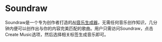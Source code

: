 # Soundraw

Soundraw是一个专为创作者打造的<a href="https://ai-bot.cn/best-ai-music-generators/">AI音乐生成器</a>，无需任何音乐创作知识，几分钟内便可以创作出与你的内容完美匹配的歌曲。用户只需访问Soundraw，点击Create Music选项，然后选择相关标签生成音乐即可。